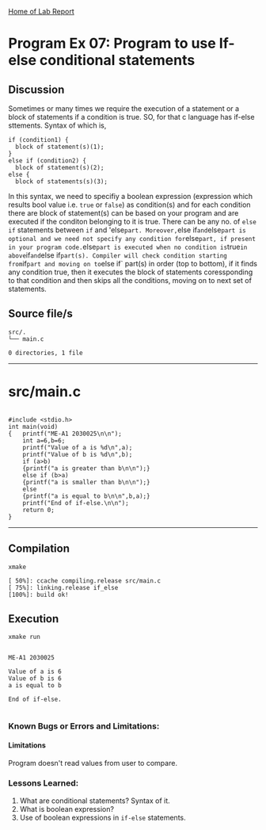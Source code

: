 [Home of Lab Report](../lab.html)

# Program Ex 07: Program to use If-else conditional statements 

## Discussion

Sometimes or many times we require the execution of a statement or a block of statements if a condition is true. SO, for that c language has if-else sttements. Syntax of which is,
```
if (condition1) {
  block of statement(s)(1);
}
else if (condition2) {
  block of statement(s)(2);
else {
  block of statements(s)(3);
```
In this syntax, we need to specifiy a boolean expression (expression which results bool value i.e. `true` or `false`) as condition(s) and for each condition there are block of statement(s) can be based on your program and are executed if the conditon belonging to it is true. There can be any no. of `else if` statements between `if` and 'else` part. Moreover, `else if` and `else` part is optional and we need not specify any condition for `else` part, if present in your program code. `else` part is executed when no condition is `true` in above `if` and `else if` part(s). Compiler will check condition starting from `if` part and moving on to `else if` part(s) in order (top to bottom), if it finds any condition true, then it executes the block of statements coressponding to that condition and then skips all the conditions, moving  on to next set of statements.
 
## Source file/s

```
src/.
└── main.c

0 directories, 1 file
```

---


# src/main.c

```

#include <stdio.h>
int main(void)
{   printf("ME-A1 2030025\n\n");
    int a=6,b=6;
    printf("Value of a is %d\n",a);
    printf("Value of b is %d\n",b);
    if (a>b)
    {printf("a is greater than b\n\n");}
    else if (b>a)
    {printf("a is smaller than b\n\n");}
    else
    {printf("a is equal to b\n\n",b,a);} 
    printf("End of if-else.\n\n");
    return 0;
}

```

---

## Compilation

```
xmake

[ 50%]: ccache compiling.release src/main.c
[ 75%]: linking.release if_else
[100%]: build ok!

```

## Execution
```
xmake run


ME-A1 2030025

Value of a is 6
Value of b is 6
a is equal to b

End of if-else.


```

### Known Bugs or Errors and Limitations:

#### Limitations

Program doesn't read values from user to compare.

### Lessons Learned:

1. What are conditional statements? Syntax of it. 
2. What is boolean expression?
3. Use of boolean expressions in `if-else` statements.
